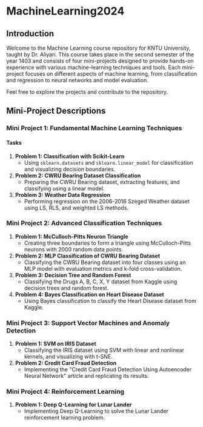 # MachineLearning2024
## Introduction
Welcome to the Machine Learning course repository for KNTU University, taught by Dr. Aliyari. This course takes place in the second semester of the year 1403 and consists of four mini-projects designed to provide hands-on experience with various machine-learning techniques and tools. Each mini-project focuses on different aspects of machine learning, from classification and regression to neural networks and model evaluation.

Feel free to explore the projects and contribute to the repository.

## Mini-Project Descriptions


### Mini Project 1: Fundamental Machine Learning Techniques
#### Tasks
1. **Problem 1: Classification with Scikit-Learn**
   - Using `sklearn.datasets` and `sklearn.linear_model` for classification and visualizing decision boundaries.
2. **Problem 2: CWRU Bearing Dataset Classification**
   - Preparing the CWRU Bearing dataset, extracting features, and classifying using a linear model.
3. **Problem 3: Weather Data Regression**
   - Performing regression on the 2006-2016 Szeged Weather dataset using LS, RLS, and weighted LS methods.
  
### Mini Project 2: Advanced Classification Techniques
1. **Problem 1: McCulloch-Pitts Neuron Triangle**
   - Creating three boundaries to form a triangle using McCulloch-Pitts neurons with 2000 random data points.
2. **Problem 2: MLP Classification of CWRU Bearing Dataset**
   - Classifying the CWRU Bearing dataset into four classes using an MLP model with evaluation metrics and k-fold cross-validation.
3. **Problem 3: Decision Tree and Random Forest**
   - Classifying the Drugs A, B, C, X, Y dataset from Kaggle using decision trees and random forest.
4. **Problem 4: Bayes Classification on Heart Disease Dataset**
   - Using Bayes classification to classify the Heart Disease dataset from Kaggle.
  
### Mini Project 3: Support Vector Machines and Anomaly Detection
1. **Problem 1: SVM on IRIS Dataset**
   - Classifying the IRIS dataset using SVM with linear and nonlinear kernels, and visualizing with t-SNE.
2. **Problem 2: Credit Card Fraud Detection**
   - Implementing the "Credit Card Fraud Detection Using Autoencoder Neural Network" article and replicating its results.

### Mini Project 4: Reinforcement Learning
1. **Problem 1: Deep Q-Learning for Lunar Lander**
   - Implementing Deep Q-Learning to solve the Lunar Lander reinforcement learning problem.
